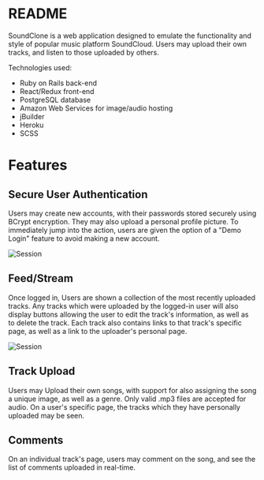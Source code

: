 # README

SoundClone is a web application designed to emulate the functionality and style of popular
music platform SoundCloud.  Users may upload their own tracks, and listen to those uploaded by others.

Technologies used:
  * Ruby on Rails back-end
  * React/Redux front-end
  * PostgreSQL database
  * Amazon Web Services for image/audio hosting
  * jBuilder
  * Heroku
  * SCSS

# Features

## Secure User Authentication

Users may create new accounts, with their passwords stored securely using BCrypt encryption.  They may also upload
a personal profile picture.  To immediately jump into the action, users are given the option of a "Demo Login" feature
to avoid making a new account.

![Session](https://i.imgur.com/ysRAeQ0.jpg)

## Feed/Stream

Once logged in, Users are shown a collection of the most recently uploaded tracks.  Any tracks which
were uploaded by the logged-in user will also display buttons allowing the user to edit the track's information,
as well as to delete the track.  Each track also contains links to that track's specific page, as well as a link
to the uploader's personal page.

![Session](https://i.imgur.com/eNH6pLc.png)

## Track Upload

Users may Upload their own songs, with support for also assigning the song a unique image, as well as a genre.
Only valid .mp3 files are accepted for audio.  On a user's specific page, the tracks which they have personally
uploaded may be seen.

## Comments

On an individual track's page, users may comment on the song, and see the list of comments uploaded in
real-time.  
